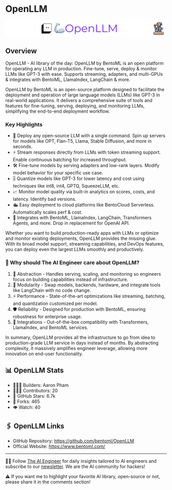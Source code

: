 # OpenLLM
![The AI Engineer presents # OpenLLM](openllm_1920x192.png)
## Overview
OpenLLM - AI library of the day: OpenLLM by BentoML is an open platform for operating any LLM in production. Fine-tune, serve, deploy & monitor LLMs like GPT-3 with ease. Supports streaming, adapters, and multi-GPUs & integrates with BentoML, LlamaIndex, LangChain & more.

OpenLLM by BentoML is an open-source platform designed to facilitate the deployment and operation of large language models (LLMs) like GPT-3 in real-world applications. It delivers a comprehensive suite of tools and features for fine-tuning, serving, deploying, and monitoring LLMs, simplifying the end-to-end deployment workflow.

### Key Highlights

- 🚀 Deploy any open-source LLM with a single command. Spin up servers for models like OPT, Flan-T5, Llama, Stable Diffusion, and more in seconds.
- ⚡ Stream responses directly from LLMs with token streaming support. Enable continuous batching for increased throughput.
- 🛠️ Fine-tune models by serving adapters and low-rank layers. Modify model behavior for your specific use case.
- 🎚️ Quantize models like GPT-3 for lower latency and cost using techniques like int8, int4, GPTQ, SqueezeLLM, etc.
- 📈 Monitor model quality via built-in analytics on scores, costs, and latency. Identify bad versions.
- 🛳️ Easy deployment to cloud platforms like BentoCloud Serverless. Automatically scales perf & cost.
- 🤝 Integrates with BentoML, LlamaIndex, LangChain, Transformers Agents, and more. Drop in replacement for OpenAI API.

Whether you want to build production-ready apps with LLMs or optimize and monitor existing deployments, OpenLLM provides the missing glue. With its broad model support, streaming capabilities, and DevOps features, you can deploy even the largest LLMs smoothly and productively.

### 🤔 Why should The AI Engineer care about OpenLLM?

1. 🚀 Abstraction - Handles serving, scaling, and monitoring so engineers focus on building capabilities instead of infrastructure.
2. 🧩 Modularity - Swap models, backends, hardware, and integrate tools like LangChain with no code change.
3. ⚡️ Performance - State-of-the-art optimizations like streaming, batching, and quantization customized per model.
4. 🛡️ Reliability - Designed for production with BentoML, ensuring robustness for enterprise usage.
5. 🔌 Integrations - Out-of-the-box compatibility with Transformers, LlamaIndex, and BentoML services.

In summary, OpenLLM provides all the infrastructure to go from idea to production-grade LLM service in days instead of months. By abstracting complexity, it massively amplifies engineer leverage, allowing more innovation on end-user functionality.

## 📊 OpenLLM Stats
- 👷🏽‍♀️ Builders: Aaron Pham
- 👩🏽‍💻 Contributors: 20
- 💫 GitHub Stars: 6.7k
- 🍴 Forks: 465
- 👁️ Watch: 40

## 🖇️ OpenLLM Links
- GitHub Repository: https://github.com/bentoml/OpenLLM
- Official Website: https://www.bentoml.com/

---
🧙🏽 Follow [The AI Engineer](https://www.linkedin.com/company/theaiengineer/) for daily insights tailored to AI engineers and subscribe to our [newsletter](http://theaiengineerco.substack.com). We are the AI community for hackers!

⚠️ If you want me to highlight your favorite AI library, open-source or not, please share it in the comments section!

